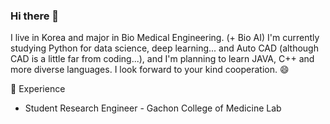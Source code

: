 ### Hi there 👋

I live in Korea and major in Bio Medical Engineering. (+ Bio AI)
I'm currently studying Python for data science, deep learning... and Auto CAD (although CAD is a little far from coding...), 
and I'm planning to learn JAVA, C++ and more diverse languages. 
I look forward to your kind cooperation. 😄

:milky_way: Experience
- Student Research Engineer - Gachon College of Medicine Lab
